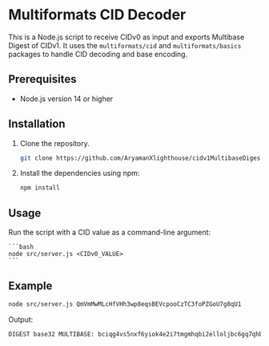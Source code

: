 # Multiformats CID Decoder

This is a Node.js script to receive CIDv0 as input and exports Multibase Digest of CIDv1. It uses the `multiformats/cid` and `multiformats/basics` packages to handle CID decoding and base encoding.

## Prerequisites

- Node.js version 14 or higher

## Installation

1. Clone the repository.
    ```bash
    git clone https://github.com/AryamanXlighthouse/cidv1MultibaseDigest.git
    ```
2. Install the dependencies using npm:

    ```bash
    npm install
    ```

## Usage
Run the script with a CID value as a command-line argument:

    ```bash
    node src/server.js <CIDv0_VALUE>
    ```

## Example

```bash
node src/server.js QmVmMwMLcHfVHh3wp8eqsBEVcpooCzTC3foPZGoU7g8qU1
```

Output:

```bash
DIGEST base32 MULTIBASE: bciqg4vs5nxf6yiok4e2i7tmgmhqbi2elloljbc6gq7qhbbeufn47lzq```

